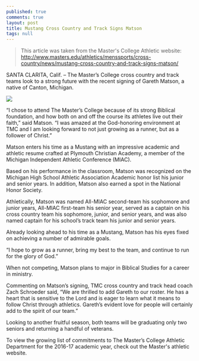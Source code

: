 ```yaml
---
published: true
comments: true
layout: post
title: Mustang Cross Country and Track Signs Matson
tags: null
---
```

> This article was taken from the Master's College Athletic website: <http://www.masters.edu/athletics/menssports/cross-country/news/mustang-cross-country-and-track-signs-matson/>

SANTA CLARITA, Calif. – The Master’s College cross country and track teams look to a strong future with the recent signing of Gareth Matson, a native of Canton, Michigan. 

![]({{site.baseurl}}/images/img_5584.png)

“I chose to attend The Master’s College because of its strong Biblical foundation, and how both on and off the course its athletes live out their faith,” said Matson. “I was amazed at the God-honoring environment at TMC and I am looking forward to not just growing as a runner, but as a follower of Christ.”

Matson enters his time as a Mustang with an impressive academic and athletic resume crafted at Plymouth Christian Academy, a member of the Michigan Independent Athletic Conference (MIAC).

Based on his performance in the classroom, Matson was recognized on the Michigan High School Athletic Association Academic honor list his junior and senior years. In addition, Matson also earned a spot in the National Honor Society.

Athletically, Matson was named All-MIAC second-team his sophomore and junior years, All-MIAC first-team his senior year, served as a captain on his cross country team his sophomore, junior, and senior years, and was also named captain for his school’s track team his junior and senior years.

Already looking ahead to his time as a Mustang, Matson has his eyes fixed on achieving a number of admirable goals.

“I hope to grow as a runner, bring my best to the team, and continue to run for the glory of God.”

When not competing, Matson plans to major in Biblical Studies for a career in ministry.

Commenting on Matson’s signing, TMC cross country and track head coach Zach Schroeder said, “We are thrilled to add Gareth to our roster.  He has a heart that is sensitive to the Lord and is eager to learn what it means to follow Christ through athletics. Gareth’s evident love for people will certainly add to the spirit of our team.”

Looking to another fruitful season, both teams will be graduating only two seniors and returning a handful of veterans.

To view the growing list of commitments to The Master’s College Athletic Department for the 2016-17 academic year, check out the Master's athletic website.
